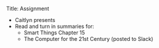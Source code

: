 Title: Assignment

- Caitlyn presents
- Read and turn in summaries for:
	- Smart Things Chapter 15
	- The Computer for the 21st Century (posted to Slack)

